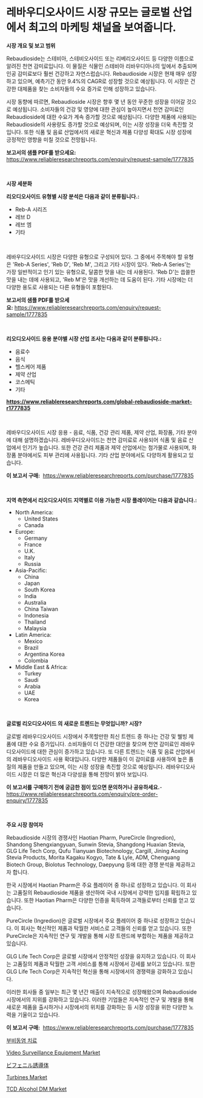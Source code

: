 <p><h1>레바우디오사이드 시장 규모는 글로벌 산업에서 최고의 마케팅 채널을 보여줍니다.</h1></p><p><strong>시장 개요 및 보고 범위</strong></p>
<p><p>Rebaudioside는 스테비아, 스테비오사이드 또는 리베리오사이드 등 다양한 이름으로 알려진 천연 감미료입니다. 이 물질은 식물인 스테비아 리바우디아나의 잎에서 추출되며 인공 감미료보다 훨씬 건강하고 자연스럽습니다. Rebaudioside 시장은 현재 매우 성장하고 있으며, 예측기간 동안 9.4%의 CAGR로 성장할 것으로 예상됩니다. 이 시장은 건강한 대체품을 찾는 소비자들의 수요 증가로 인해 성장하고 있습니다.</p><p>시장 동향에 따르면, Rebaudioside 시장은 향후 몇 년 동안 꾸준한 성장을 이어갈 것으로 예상됩니다. 소비자들의 건강 및 영양에 대한 관심이 높아지면서 천연 감미료인 Rebaudioside에 대한 수요가 계속 증가할 것으로 예상됩니다. 다양한 제품에 사용되는 Rebaudioside의 사용량도 증가할 것으로 예상되며, 이는 시장 성장을 더욱 촉진할 것입니다. 또한 식품 및 음료 산업에서의 새로운 혁신과 제품 다양성 확대도 시장 성장에 긍정적인 영향을 미칠 것으로 전망됩니다.</p></p>
<p><strong>보고서의 샘플 PDF를 받으세요:</strong> <a href="https://www.reliableresearchreports.com/enquiry/request-sample/1777835">https://www.reliableresearchreports.com/enquiry/request-sample/1777835</a></p>
<p>&nbsp;</p>
<p><strong>시장 세분화</strong></p>
<p><strong>리오디오사이드 유형별 시장 분석은 다음과 같이 분류됩니다.:</strong></p>
<p><ul><li>Reb-A 시리즈</li><li>레브 D</li><li>레브 엠</li><li>기타</li></ul></p>
<p>&nbsp;</p>
<p><p>레바우디오사이드 시장은 다양한 유형으로 구성되어 있다. 그 중에서 주목해야 할 유형은 'Reb-A Series', 'Reb D', 'Reb M', 그리고 기타 시장이 있다. 'Reb-A Series'는 가장 일반적이고 인기 있는 유형으로, 달콤한 맛을 내는 데 사용된다. 'Reb D'는 씁쓸한 맛을 내는 데에 사용되고, 'Reb M'은 맛을 개선하는 데 도움이 된다. 기타 시장에는 더 다양한 용도로 사용되는 다른 유형들이 포함된다.</p></p>
<p><strong>보고서의 샘플 PDF를 받으세요:</strong>&nbsp;<a href="https://www.reliableresearchreports.com/enquiry/request-sample/1777835">https://www.reliableresearchreports.com/enquiry/request-sample/1777835</a></p>
<p>&nbsp;</p>
<p><strong> 리오디오사이드 응용 분야별 시장 산업 조사는 다음과 같이 분류됩니다.:</strong></p>
<p><ul><li>음료수</li><li>음식</li><li>헬스케어 제품</li><li>제약 산업</li><li>코스메틱</li><li>기타</li></ul></p>
<p><strong><a href="https://www.reliableresearchreports.com/global-rebaudioside-market-r1777835">https://www.reliableresearchreports.com/global-rebaudioside-market-r1777835</a></strong></p>
<p>&nbsp;</p>
<p><p>레바우디오사이드 시장 응용 - 음료, 식품, 건강 관리 제품, 제약 산업, 화장품, 기타 분야에 대해 설명하겠습니다. 레바우디오사이드는 천연 감미료로 사용되어 식품 및 음료 산업에서 인기가 높습니다. 또한 건강 관리 제품과 제약 산업에서는 첨가물로 사용되며, 화장품 분야에서도 피부 관리에 사용됩니다. 기타 산업 분야에서도 다양하게 활용되고 있습니다.</p></p>
<p><strong>이 보고서 구매:</strong>&nbsp; <a href="https://www.reliableresearchreports.com/purchase/1777835">https://www.reliableresearchreports.com/purchase/1777835</a></p>
<p>&nbsp;</p>
<p><strong>지역 측면에서 리오디오사이드 지역별로 이용 가능한 시장 플레이어는 다음과 같습니다.:</strong></p>
<p><ul>
    <li>
        North America:
        <ul>
            <li>United States</li>
            <li>Canada</li>
        </ul>
    </li>
    <li>
        Europe:
        <ul>
            <li>Germany</li>
            <li>France</li>
            <li>U.K.</li>
            <li>Italy</li>
            <li>Russia</li>
        </ul>
    </li>
    <li>
        Asia-Pacific:
        <ul>
            <li>China</li>
            <li>Japan</li>
            <li>South Korea</li>
            <li>India</li>
            <li>Australia</li>
            <li>China Taiwan</li>
            <li>Indonesia</li>
            <li>Thailand</li>
            <li>Malaysia</li>
        </ul>
    </li>
    <li>
        Latin America:
        <ul>
            <li>Mexico</li>
            <li>Brazil</li>
            <li>Argentina Korea</li>
            <li>Colombia</li>
        </ul>
    </li>
    <li>
        Middle East & Africa:
        <ul>
            <li>Turkey</li>
            <li>Saudi</li>
            <li>Arabia</li>
            <li>UAE</li>
            <li>Korea</li>
        </ul>
    </li>
    </ul></p>
<p>&nbsp;</p>
<p><strong>글로벌 리오디오사이드 의 새로운 트렌드는 무엇입니까? 시장?</strong></p>
<p><p>글로벌 레바우디오사이드 시장에서 주목할만한 최신 트렌드 중 하나는 건강 및 웰빙 제품에 대한 수요 증가입니다. 소비자들이 더 건강한 대안을 찾으며 천연 감미료인 레바우디오사이드에 대한 관심이 증가하고 있습니다. 또 다른 트렌드는 식품 및 음료 산업에서의 레바우디오사이드 사용 확대입니다. 다양한 제품들이 이 감미료를 사용하여 높은 품질의 제품을 만들고 있으며, 이는 시장 성장을 촉진할 것으로 예상됩니다. 레바우디오사이드 시장은 더 많은 혁신과 다양성을 통해 전망이 밝아 보입니다.</p></p>
<p><strong>이 보고서를 구매하기 전에 궁금한 점이 있으면 문의하거나 공유하세요.</strong>- <a href="https://www.reliableresearchreports.com/enquiry/pre-order-enquiry/1777835">https://www.reliableresearchreports.com/enquiry/pre-order-enquiry/1777835</a></p>
<p>&nbsp;</p>
<p><strong>주요 시장 참여자</strong></p>
<p><p>Rebaudioside 시장의 경쟁사인 Haotian Pharm, PureCircle (Ingredion), Shandong Shengxiangyuan, Sunwin Stevia, Shangdong Huaxian Stevia, GLG Life Tech Corp, Qufu Tianyuan Biotechnology, Cargill, Jining Aoxing Stevia Products, Morita Kagaku Kogyo, Tate & Lyle, ADM, Chenguang Biotech Group, Biolotus Technology, Daepyung 등에 대한 경쟁 분석을 제공하고자 합니다.</p><p>한국 시장에서 Haotian Pharm은 주요 플레이어 중 하나로 성장하고 있습니다. 이 회사는 고품질의 Rebaudioside 제품을 생산하여 국내 시장에서 강력한 입지를 확립하고 있습니다. 또한 Haotian Pharm은 다양한 인증을 획득하여 고객들로부터 신뢰를 얻고 있습니다.</p><p>PureCircle (Ingredion)은 글로벌 시장에서 주요 플레이어 중 하나로 성장하고 있습니다. 이 회사는 혁신적인 제품과 탁월한 서비스로 고객들의 신뢰를 얻고 있습니다. 또한 PureCircle은 지속적인 연구 및 개발을 통해 시장 트렌드에 부합하는 제품을 제공하고 있습니다.</p><p>GLG Life Tech Corp은 글로벌 시장에서 안정적인 성장을 유지하고 있습니다. 이 회사는 고품질의 제품과 탁월한 고객 서비스를 통해 시장에서 강세를 보이고 있습니다. 또한 GLG Life Tech Corp은 지속적인 혁신을 통해 시장에서의 경쟁력을 강화하고 있습니다.</p><p>이러한 회사들 중 일부는 최근 몇 년간 매출이 지속적으로 성장해왔으며 Rebaudioside 시장에서의 지위를 강화하고 있습니다. 이러한 기업들은 지속적인 연구 및 개발을 통해 새로운 제품을 출시하거나 시장에서의 위치를 강화하는 등 시장 성장을 위한 다양한 노력을 기울이고 있습니다.</p></p>
<p><strong>이 보고서 구매:</strong>&nbsp;&nbsp;<a href="https://www.reliableresearchreports.com/purchase/1777835">https://www.reliableresearchreports.com/purchase/1777835</a></p>
<p><p><a href="https://github.com/vsr06p4p49/Market-Research-Report-List-1/blob/main/576720126293.md">부비동염 치료</a></p><p><a href="https://github.com/angelajermaine/Market-Research-Report-List-2/blob/main/video-surveillance-equipment-market.md">Video Surveillance Equipment Market</a></p><p><a href="https://github.com/cbigkbh02719/Market-Research-Report-List-1/blob/main/294046428711.md">ビフェニル誘導体</a></p><p><a href="https://github.com/provorikovar/Market-Research-Report-List-4/blob/main/turbines-market.md">Turbines Market</a></p><p><a href="https://issuu.com/reportprime-2/docs/tcd-alcohol-dm-market-size-2030.pptx">TCD Alcohol DM Market</a></p></p>